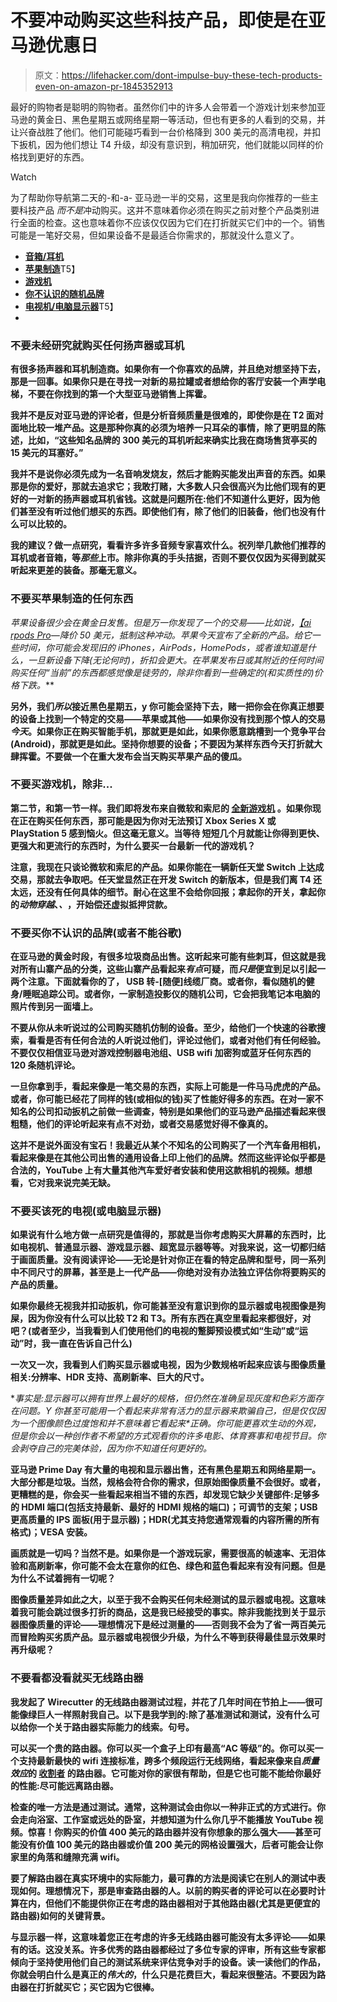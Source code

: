 # 不要冲动购买这些科技产品，即使是在亚马逊优惠日

> 原文：<https://lifehacker.com/dont-impulse-buy-these-tech-products-even-on-amazon-pr-1845352913>

最好的购物者是聪明的购物者。虽然你们中的许多人会带着一个游戏计划来参加亚马逊的黄金日、黑色星期五或网络星期一等活动，但也有更多的人看到的交易，并让兴奋战胜了他们。他们可能碰巧看到一台价格降到 300 美元的高清电视，并扣下扳机，因为他们想让 T4 升级，却没有意识到，稍加研究，他们就能以同样的价格找到更好的东西。

Watch

为了帮助你导航第二天的-和-a- 亚马逊一半的交易，这里是我向你推荐的一些主要科技产品 *而不是*冲动购买。这并不意味着你必须在购买之前对整个产品类别进行全面的检查。这也意味着你不应该仅仅因为它们在打折就买它们中的一个。销售可能是一笔好交易，但如果设备不是最适合你需求的，那就没什么意义了。

*   [**音箱/耳机**](#speakers)
*   [**苹果制造**](#apple)T5】
*   [**游戏机**](#gaming)
*   [**你不认识的随机品牌**](#brands)
*   [**电视机/电脑显示器**](#tv)T5】
*   [](#router)

### **不要未经研究就购买任何扬声器或耳机**

**有很多扬声器和耳机制造商。如果你有一个你喜欢的品牌，并且绝对想坚持下去，那是一回事。如果你只是在寻找一对新的易拉罐或者想给你的客厅安装一个声学电梯，不要在你找到的第一个大型亚马逊销售上挥霍。**

**我并不是反对亚马逊的评论者，但是分析音频质量是很难的，即使你是在 T2 面对面地比较一堆产品。这是那种你真的必须为培养一只耳朵的事情，除了更明显的陈述，比如，“这些知名品牌的 300 美元的耳机听起来确实比我在商场售货亭买的 15 美元的耳塞好。”**

**我并不是说你必须先成为一名音响发烧友，然后才能购买能发出声音的东西。如果那是你的爱好，那就去追求它；我敢打赌，大多数人只会很高兴为比他们现有的更好的一对新的扬声器或耳机省钱。这就是问题所在:他们不知道什么更好，因为他们甚至没有听过他们想买的东西。即使他们有，除了他们的旧装备，他们也没有什么可以比较的。**

**我的建议？做一点研究，看看许多许多音频专家喜欢什么。祝列举几款他们推荐的耳机或者音箱，等*那些*上市。除非你真的手头拮据，否则不要仅仅因为买得到就买听起来更差的装备。那毫无意义。**

### **不要买苹果制造的任何东西**

**苹果设备很少会在黄金日发售。但是万一你发现了一个的交易——比如说，[【ai rpods Pro](https://www.amazon.com/gp/product/B07ZPC9QD4?asc_campaign=InlineText&asc_refurl=https://lifehacker.com/dont-impulse-buy-these-tech-products-even-on-amazon-pr-1845352913&asc_source=&tag=kinjalifehackerlink-20)—降价 50 美元，抵制这种冲动。苹果今天宣布了全新的产品*。给它一些时间，你可能会发现旧的 iPhones，AirPods，HomePods，或者谁知道是什么，一旦新设备下降(无论何时)，折扣会更大。在苹果发布日或其附近的任何时间购买任何“当前”的东西都感觉像是徒劳的，除非你看到一些确定的(和实质性的)价格下跌。***

**另外，我们*所以*接近黑色星期五，y 你可能会坚持下去，赌一把你会在你真正想要的设备上找到一个特定的交易——苹果或其他——如果你没有找到那个惊人的交易*今天*。如果你正在购买智能手机，那就更是如此，如果你愿意跳槽到一个竞争平台(Android)，那就更是如此。坚持你想要的设备；不要因为某样东西今天打折就大肆挥霍。不要做一个在重大发布会当天购买苹果产品的傻瓜。**

### **不要买游戏机，除非...**

**第二节，和第一节一样。我们即将发布来自微软和索尼的 [全新游戏机](https://lifehacker.com/beware-the-hidden-costs-of-buying-an-all-digital-game-c-1845280326) 。如果你现在正在购买任何东西，那可能是因为你对无法预订 Xbox Series X 或 PlayStation 5 感到恼火。但这毫无意义。当等待 短短几个月就能让你得到更快、更强大和更流行的东西时，为什么要买一台最新一代的游戏机？**

**注意，我现在只谈论微软和索尼的产品。如果你能在一辆新任天堂 Switch 上达成交易，那就去争取吧。任天堂显然正在开发 Switch 的新版本，但是我们离 T4 还太远，还没有任何具体的细节。耐心在这里不会给你回报；拿起你的开关，拿起你的*动物穿越*、*、*，开始偿还虚拟抵押贷款。**

### **不要买你不认识的品牌(或者不能谷歌)**

**在亚马逊的黄金时段，有很多垃圾商品出售。这听起来可能有些刺耳，但这就是我对所有山寨产品的分类，这些山寨产品看起来*有点*可疑，而*只是*便宜到足以引起一两个注意。下面就看你的了， USB 转-[随便]线缆厂商。或者你，看似随机的健身/睡眠追踪公司。或者你，一家制造投影仪的随机公司，它会把我笔记本电脑的照片传到另一面墙上。**

**不要从你从未听说过的公司购买随机仿制的设备。至少，给他们一个快速的谷歌搜索，看看是否有任何合法的人听说过他们，评论过他们，或者对他们有任何经验。不要仅仅相信亚马逊对游戏控制器电池组、USB wifi 加密狗或蓝牙任何东西的 120 条随机评论。**

**一旦你拿到手，看起来像是一笔交易的东西，实际上可能是一件马马虎虎的产品。或者，你可能已经花了同样的钱(或相似的钱)买了性能好得多的东西。在对一家不知名的公司扣动扳机之前做一些调查，特别是如果他们的亚马逊产品描述看起来很粗糙，他们的评论听起来有点不对劲，或者交易感觉好得不像真的。**

**这并不是说外面没有宝石！我最近从某个不知名的公司购买了一个汽车备用相机，看起来像是在其他公司出售的通用设备上印上他们的品牌。然而这些评论似乎都是合法的，YouTube 上有大量其他汽车爱好者安装和使用这款相机的视频。想想看，它对我来说完美无缺。**

### **不要买该死的电视(或电脑显示器)**

**如果说有什么地方做一点研究是值得的，那就是当你考虑购买大屏幕的东西时，比如电视机、普通显示器、游戏显示器、超宽显示器等等。对我来说，这一切都归结于画面质量。没有阅读评论——无论是针对你正在看的特定品牌和型号，同一系列中不同尺寸的屏幕，甚至是上一代产品——你绝对没有办法独立评估你将要购买的产品的质量。**

**如果你最终无视我并扣动扳机，你可能甚至没有意识到你的显示器或电视图像是狗屎，因为你没有什么可以比较 T2 和 T3。所有东西在真空里看起来都很好，对吧？(或者至少，当我看到人们使用他们的电视的蹩脚预设模式如“生动”或“运动”时，我一直在告诉自己什么)**

**一次又一次，我看到人们购买显示器或电视，因为少数规格听起来应该与图像质量相关:分辨率、HDR 支持、高刷新率、巨大的尺寸。**

**事实是:显示器可以拥有世界上最好的规格，但*仍然*在准确呈现灰度和色彩方面存在问题。Y 你甚至可能用一个看起来非常有活力的显示器来欺骗自己，但是仅仅因为一个图像颜色过度饱和并不意味着它看起来*正确。*你可能更喜欢生动的外观，但是你会以一种创作者不希望的方式观看你的许多电影、体育赛事和电视节目。你会剥夺自己的完美体验，因为你不知道任何更好的。**

**亚马逊 Prime Day 有大量的电视和显示器出售，还有黑色星期五和网络星期一。大部分都是垃圾。当然，规格会符合你的需求，但原始图像质量不会很好。或者，更糟糕的是，你会买一些看起来相当不错的东西，却发现它缺少关键部件:足够多的 HDMI 端口(包括支持最新、最好的 HDMI 规格的端口)；可调节的支架；USB 更高质量的 IPS 面板(用于显示器)；HDR(尤其支持您通常观看的内容所需的所有格式)；VESA 安装。**

**画质就是一切吗？当然不是。如果你是一个游戏玩家，需要很高的帧速率、无泪体验和高刷新率，你可能不会太在意你的红色、绿色和蓝色看起来有没有问题。但是为什么不试着拥有一切呢？**

**图像质量差异如此之大，以至于我不会购买任何未经测试的显示器或电视。这意味着我可能会跳过很多打折的商品，这是我已经接受的事实。除非我能找到关于显示器图像质量的评论——理想情况下是经过测量的——否则我不会为了省一两百美元而冒险购买劣质产品。显示器或电视很少升级，为什么不等到获得最佳显示效果时再升级呢？**

### **不要看都没看就买无线路由器**

**我发起了 Wirecutter 的无线路由器测试过程，并花了几年时间在节拍上——很可能像绿巨人一样照射我自己。以下是我学到的:除了基准测试和测试，没有什么可以给你一个关于路由器实际能力的线索。句号。**

**可以买一个贵的路由器。你可以买一个盒子上印有最高“AC 等级”的。你可以买一个支持最新最快的 wifi 连接标准，跨多个频段运行无线网络，看起来像来自*质量效应*的 [收割者](https://masseffect.fandom.com/wiki/Reaper) 的路由器。它可能对你的家很有帮助，但是它也可能不能给你最好的性能:尽可能远离路由器。**

**检查的唯一方法是通过测试。通常，这种测试会由你以一种非正式的方式进行。你会走向浴室、工作室或远处的卧室，并想知道为什么你几乎不能播放 YouTube 视频。惊喜！你购买的价值 400 美元的路由器并没有你想象的那么强大——甚至可能没有价值 100 美元的路由器或价值 200 美元的网格设置强大，后者可能会让你家里的角落和缝隙充满 wifi。**

**要了解路由器在真实环境中的实际能力，最可靠的方法是阅读它在别人的测试中表现如何。理想情况下，那是审查路由器的人。以前的购买者的评论可以在必要时计算在内，但他们不能提供你正在考虑的路由器相对于其他路由器(尤其是更便宜的路由器)如何的关键背景。**

**与显示器一样，这意味着您正在考虑的许多无线路由器可能没有太多评论——如果有的话。这没关系。许多优秀的路由器都经过了多位专家的评审，所有这些专家都倾向于坚持使用他们自己的测试系统来评估竞争对手的设备。读一读他们的作品，你就会明白什么是真正的*伟大的*，什么只是花费巨大，看起来很整洁。不要因为路由器在打折就买它；买它因为它很棒。**